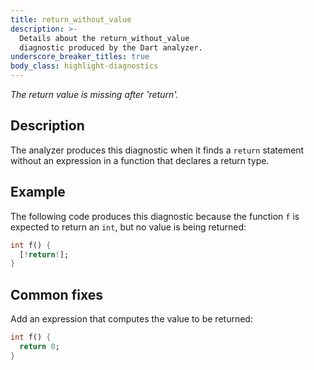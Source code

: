 ```yaml
---
title: return_without_value
description: >-
  Details about the return_without_value
  diagnostic produced by the Dart analyzer.
underscore_breaker_titles: true
body_class: highlight-diagnostics
---
```


_The return value is missing after 'return'._

## Description

The analyzer produces this diagnostic when it finds a `return` statement
without an expression in a function that declares a return type.

## Example

The following code produces this diagnostic because the function `f` is
expected to return an `int`, but no value is being returned:

```dart
int f() {
  [!return!];
}
```

## Common fixes

Add an expression that computes the value to be returned:

```dart
int f() {
  return 0;
}
```
